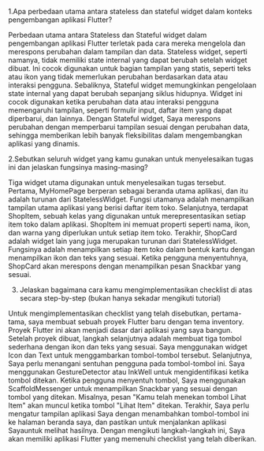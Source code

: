 1.Apa perbedaan utama antara stateless dan stateful widget dalam konteks pengembangan aplikasi Flutter?

Perbedaan utama antara Stateless dan Stateful widget dalam pengembangan aplikasi Flutter terletak pada cara mereka mengelola dan merespons perubahan dalam tampilan dan data. Stateless widget, seperti namanya, tidak memiliki state internal yang dapat berubah setelah widget dibuat. Ini cocok digunakan untuk bagian tampilan yang statis, seperti teks atau ikon yang tidak memerlukan perubahan berdasarkan data atau interaksi pengguna. Sebaliknya, Stateful widget memungkinkan pengelolaan state internal yang dapat berubah sepanjang siklus hidupnya. Widget ini cocok digunakan ketika perubahan data atau interaksi pengguna memengaruhi tampilan, seperti formulir input, daftar item yang dapat diperbarui, dan lainnya. Dengan Stateful widget, Saya merespons perubahan dengan memperbarui tampilan sesuai dengan perubahan data, sehingga memberikan lebih banyak fleksibilitas dalam mengembangkan aplikasi yang dinamis.

2.Sebutkan seluruh widget yang kamu gunakan untuk menyelesaikan tugas ini dan jelaskan fungsinya masing-masing?

Tiga widget utama digunakan untuk menyelesaikan tugas tersebut. Pertama, MyHomePage berperan sebagai beranda utama aplikasi, dan itu adalah turunan dari StatelessWidget. Fungsi utamanya adalah menampilkan tampilan utama aplikasi yang berisi daftar item toko. Selanjutnya, terdapat ShopItem, sebuah kelas yang digunakan untuk merepresentasikan setiap item toko dalam aplikasi. ShopItem ini memuat properti seperti nama, ikon, dan warna yang diperlukan untuk setiap item toko. Terakhir, ShopCard adalah widget lain yang juga merupakan turunan dari StatelessWidget. Fungsinya adalah menampilkan setiap item toko dalam bentuk kartu dengan menampilkan ikon dan teks yang sesuai. Ketika pengguna menyentuhnya, ShopCard akan merespons dengan menampilkan pesan Snackbar yang sesuai. 

 
 3. Jelaskan bagaimana cara kamu mengimplementasikan checklist di atas secara step-by-step (bukan hanya sekadar mengikuti tutorial)

Untuk mengimplementasikan checklist yang telah disebutkan, pertama-tama, saya membuat sebuah proyek Flutter baru dengan tema inventory. Proyek Flutter ini akan menjadi dasar dari aplikasi yang saya bangun. Setelah proyek dibuat, langkah selanjutnya adalah membuat tiga tombol sederhana dengan ikon dan teks yang sesuai. Saya menggunakan widget Icon dan Text untuk menggambarkan tombol-tombol tersebut. Selanjutnya, Saya perlu menangani sentuhan pengguna pada tombol-tombol ini. Saya menggunakan GestureDetector atau InkWell untuk mengidentifikasi ketika tombol ditekan. Ketika pengguna menyentuh tombol, Saya menggunakan ScaffoldMessenger untuk menampilkan Snackbar yang sesuai dengan tombol yang ditekan. Misalnya, pesan "Kamu telah menekan tombol Lihat Item" akan muncul ketika tombol "Lihat Item" ditekan. Terakhir, Saya perlu mengatur tampilan aplikasi Saya dengan menambahkan tombol-tombol ini ke halaman beranda saya, dan pastikan untuk menjalankan aplikasi Sayauntuk melihat hasilnya. Dengan mengikuti langkah-langkah ini, Saya akan memiliki aplikasi Flutter yang memenuhi checklist yang telah diberikan. 
